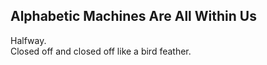 Alphabetic Machines Are All Within Us
-------------------------------------
Halfway.  
Closed off and closed off like a bird feather.  
